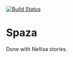 [![Build Status](https://travis-ci.org/Django0505/Spaza.svg?branch=master)](https://travis-ci.org/Django0505/Spaza)

# Spaza 
Done with Nellisa stories.



